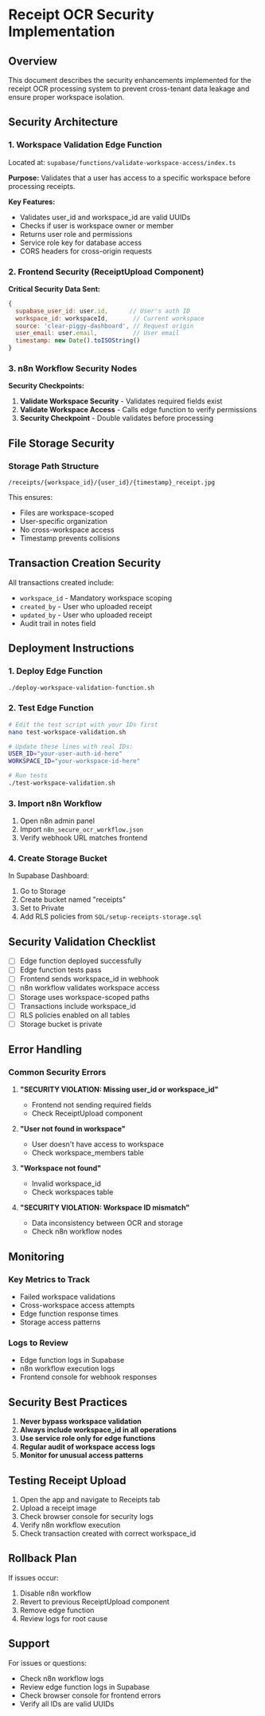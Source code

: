 # Receipt OCR Security Implementation

## Overview
This document describes the security enhancements implemented for the receipt OCR processing system to prevent cross-tenant data leakage and ensure proper workspace isolation.

## Security Architecture

### 1. Workspace Validation Edge Function
Located at: `supabase/functions/validate-workspace-access/index.ts`

**Purpose:** Validates that a user has access to a specific workspace before processing receipts.

**Key Features:**
- Validates user_id and workspace_id are valid UUIDs
- Checks if user is workspace owner or member
- Returns user role and permissions
- Service role key for database access
- CORS headers for cross-origin requests

### 2. Frontend Security (ReceiptUpload Component)

**Critical Security Data Sent:**
```javascript
{
  supabase_user_id: user.id,      // User's auth ID
  workspace_id: workspaceId,       // Current workspace
  source: 'clear-piggy-dashboard', // Request origin
  user_email: user.email,          // User email
  timestamp: new Date().toISOString()
}
```

### 3. n8n Workflow Security Nodes

**Security Checkpoints:**
1. **Validate Workspace Security** - Validates required fields exist
2. **Validate Workspace Access** - Calls edge function to verify permissions
3. **Security Checkpoint** - Double validates before processing

## File Storage Security

### Storage Path Structure
```
/receipts/{workspace_id}/{user_id}/{timestamp}_receipt.jpg
```

This ensures:
- Files are workspace-scoped
- User-specific organization
- No cross-workspace access
- Timestamp prevents collisions

## Transaction Creation Security

All transactions created include:
- `workspace_id` - Mandatory workspace scoping
- `created_by` - User who uploaded receipt
- `updated_by` - User who uploaded receipt
- Audit trail in notes field

## Deployment Instructions

### 1. Deploy Edge Function
```bash
./deploy-workspace-validation-function.sh
```

### 2. Test Edge Function
```bash
# Edit the test script with your IDs first
nano test-workspace-validation.sh

# Update these lines with real IDs:
USER_ID="your-user-auth-id-here"
WORKSPACE_ID="your-workspace-id-here"

# Run tests
./test-workspace-validation.sh
```

### 3. Import n8n Workflow
1. Open n8n admin panel
2. Import `n8n_secure_ocr_workflow.json`
3. Verify webhook URL matches frontend

### 4. Create Storage Bucket
In Supabase Dashboard:
1. Go to Storage
2. Create bucket named "receipts"
3. Set to Private
4. Add RLS policies from `SQL/setup-receipts-storage.sql`

## Security Validation Checklist

- [ ] Edge function deployed successfully
- [ ] Edge function tests pass
- [ ] Frontend sends workspace_id in webhook
- [ ] n8n workflow validates workspace access
- [ ] Storage uses workspace-scoped paths
- [ ] Transactions include workspace_id
- [ ] RLS policies enabled on all tables
- [ ] Storage bucket is private

## Error Handling

### Common Security Errors

1. **"SECURITY VIOLATION: Missing user_id or workspace_id"**
   - Frontend not sending required fields
   - Check ReceiptUpload component

2. **"User not found in workspace"**
   - User doesn't have access to workspace
   - Check workspace_members table

3. **"Workspace not found"**
   - Invalid workspace_id
   - Check workspaces table

4. **"SECURITY VIOLATION: Workspace ID mismatch"**
   - Data inconsistency between OCR and storage
   - Check n8n workflow nodes

## Monitoring

### Key Metrics to Track
- Failed workspace validations
- Cross-workspace access attempts
- Edge function response times
- Storage access patterns

### Logs to Review
- Edge function logs in Supabase
- n8n workflow execution logs
- Frontend console for webhook responses

## Security Best Practices

1. **Never bypass workspace validation**
2. **Always include workspace_id in all operations**
3. **Use service role only for edge functions**
4. **Regular audit of workspace access logs**
5. **Monitor for unusual access patterns**

## Testing Receipt Upload

1. Open the app and navigate to Receipts tab
2. Upload a receipt image
3. Check browser console for security logs
4. Verify n8n workflow execution
5. Check transaction created with correct workspace_id

## Rollback Plan

If issues occur:
1. Disable n8n workflow
2. Revert to previous ReceiptUpload component
3. Remove edge function
4. Review logs for root cause

## Support

For issues or questions:
- Check n8n workflow logs
- Review edge function logs in Supabase
- Check browser console for frontend errors
- Verify all IDs are valid UUIDs